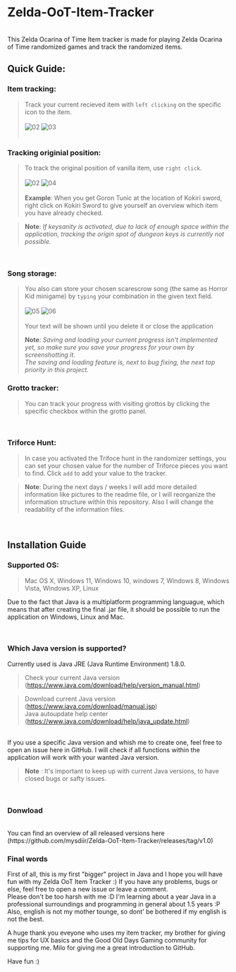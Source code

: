 # Zelda-OoT-Item-Tracker

<br>
This Zelda Ocarina of Time Item tracker is made for playing Zelda Ocarina of Time randomized games and track the randomized items.
<br>

## Quick Guide:

### Item tracking:         
> Track your current recieved item with `left clicking` on the specific icon to the item.
> <br>
> <br>
![02](https://user-images.githubusercontent.com/70364903/160780456-d0377396-ea4e-495e-a75e-5583d66ca42b.png)
![03](https://user-images.githubusercontent.com/70364903/160780458-10c79ec5-3924-49df-9998-c5be5e5846bc.png)
> <br>
> <br>
                  
### Tracking originial position:
> To track the original position of vanilla item, use `right click`.
> <br>
> <br>
> ![02](https://user-images.githubusercontent.com/70364903/160780456-d0377396-ea4e-495e-a75e-5583d66ca42b.png)
>![04](https://user-images.githubusercontent.com/70364903/160780461-97308db0-97b8-460f-ae07-9f950a66dd86.png)
> <br>
> <br>
>**Example**: When you get Goron Tunic at the location of Kokiri sword, right click on Kokiri Sword 
to give yourself an overview which item you have already checked.

> **Note**: *If keysanity is activated, due to lack of enough space within the application, tracking the origin 
> spot of dungeon keys is currently not possible.*

<br>

### Song storage:
> You also can store your chosen scarescrow song (the same as Horror Kid minigame) by `typing` your combination in the given text field.
> <br>
> <br>
> ![05](https://user-images.githubusercontent.com/70364903/160781016-e3db216b-074d-49e0-a41f-a4f580656189.PNG)
> ![06](https://user-images.githubusercontent.com/70364903/160781022-b5ee2c2f-6074-4ed0-82c3-bef6ac9f91d9.PNG)
> <br>
> <br>
> Your text will be shown until you delete it or close the application
> 
> **Note**: *Saving and loading your current progress isn't implemented yet, so make sure you save your progress for your
> own by screenshotting it.
> <br>
> The saving and loading feature is, next to bug fixing, the next top priority in this project.*
> <br>
        
### Grotto tracker:

> You can track your progress with visiting grottos by clicking the specific checkbox within the grotto panel.

<br>

### Triforce Hunt:

> In case you activated the Trifoce hunt in the randomizer settings, you can set your chosen value for the number of Triforce pieces you want to find.
Click `add` to add your value to the tracker.


> **Note**: During the next days / weeks I will add more detailed information like pictures to the readme file, or I will reorganize the information structure within this repository.
Also I will change the readability of the information files.


<br>

## Installation Guide

### Supported OS:
>Mac OS X, Windows 11, Windows 10, windows 7, Windows 8, Windows Vista, Windows XP, Linux

Due to the fact that Java is a multiplatform programming languague, which means that after creating the final .jar file, it should be possible to run the application on Windows, Linux and Mac.

<br>

### Which Java version is supported?

Currently used is Java JRE (Java Runtime Environment) 1.8.0.
<br>
> Check your current Java version (https://www.java.com/download/help/version_manual.html)

> Download current Java version (https://www.java.com/download/manual.jsp)
> <br>
> Java autoupdate help center (https://www.java.com/download/help/java_update.html)

<br>
If you use a specific Java version and whish me to create one, feel free to open an issue here in GitHub.
I will check if all functions within the application will work with your wanted Java version.
<br>

> **Note** : It's important to keep up with current Java versions, to have closed bugs or safty issues.
<br>

### Donwload
<br>
You can find an overview of all released versions here  (https://github.com/mysdiir/Zelda-OoT-Item-Tracker/releases/tag/v1.0)
<br>

### Final words
First of all, this is my first "bigger" project in Java and I hope you will have fun with my Zelda OoT Item Tracker :)
If you have any problems, bugs or else, feel free to open a new issue or leave a comment.
<br>
Please don't be too harsh with me :D
I'm learning about a year Java in a professional surroundings and programming in general about 1.5 years :P
Also, english is not my mother tounge, so dont' be bothered if my english is not the best.

A huge thank you eveyone who uses my item tracker, my brother for giving me tips for UX basics and the Good Old Days Gaming community for supporting me.
Milo for giving me a great introduction to GitHub.

Have fun :)
